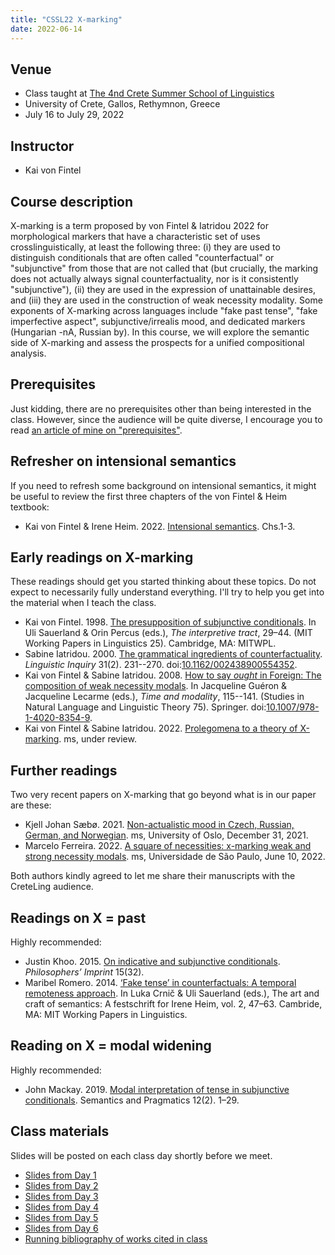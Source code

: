 ```yaml
---
title: "CSSL22 X-marking"
date: 2022-06-14
---
```


## Venue

- Class taught at [The 4nd Crete Summer School of Linguistics](https://linguistics.philology.uoc.gr/cssl22)
- University of Crete, Gallos, Rethymnon, Greece
- July 16 to July 29, 2022

## Instructor

- Kai von Fintel

## Course description

X-marking is a term proposed by von Fintel & Iatridou 2022 for morphological markers that have a characteristic set of uses crosslinguistically, at least the following three: (i) they are used to distinguish conditionals that are often called "counterfactual" or "subjunctive" from those that are not called that (but crucially, the marking does not actually always signal counterfactuality, nor is it consistently "subjunctive"), (ii) they are used in the expression of unattainable desires, and (iii) they are used in the construction of weak necessity modality. Some exponents of X-marking across languages include "fake past tense", "fake imperfective aspect", subjunctive/irrealis mood, and dedicated markers (Hungarian -nA, Russian by). In this course, we will explore the semantic side of X-marking and assess the prospects for a unified compositional analysis. 

## Prerequisites

Just kidding, there are no prerequisites other than being interested in the class. However, since the audience will be quite diverse, I encourage you to read [an article of mine on "prerequisites"](http://www.kaivonfintel.org/prerequisites/).

## Refresher on intensional semantics

If you need to refresh some background on intensional semantics, it might be useful to review the first three chapters of the von Fintel & Heim textbook:

- Kai von Fintel & Irene Heim. 2022. [Intensional semantics](https://github.com/fintelkai/fintel-heim-intensional-notes/raw/master/IntensionalSemantics.pdf). Chs.1-3.

## Early readings on X-marking

These readings should get you started thinking about these topics. Do not expect to necessarily fully understand everything. I'll try to help you get into the material when I teach the class.

- Kai von Fintel. 1998. [The presupposition of subjunctive conditionals](http://mit.edu/fintel/fintel-1998-subjunctive.pdf). In Uli Sauerland & Orin Percus (eds.), *The interpretive tract*, 29–44. (MIT Working Papers in Linguistics 25). Cambridge, MA: MITWPL.
- Sabine Iatridou. 2000. [The grammatical ingredients of counterfactuality](/pdf/iatridou-2000-Ingredients.pdf). *Linguistic Inquiry* 31(2). 231--270. doi:[10.1162/002438900554352](https://doi.org/10.1162/002438900554352).
- Kai von Fintel & Sabine Iatridou. 2008. [How to say *ought* in Foreign: The composition of weak necessity modals](/pdf/fintel-iatridou-2008-ought.pdf). In Jacqueline Guéron & Jacqueline Lecarme (eds.), *Time and modality*, 115--141. (Studies in Natural Language and Linguistic Theory 75). Springer. doi:[10.1007/978-1-4020-8354-9](https://doi.org/10.1007/978-1-4020-8354-9).
- Kai von Fintel & Sabine Iatridou. 2022. [Prolegomena to a theory of X-marking](http://mit.edu/fintel/fintel-iatridou-2022-x.pdf). ms, under review. 

## Further readings

Two very recent papers on X-marking that go beyond what is in our paper are these:

- Kjell Johan Sæbø. 2021. [Non-actualistic mood in Czech, Russian, German, and Norwegian](/pdf/saeboe-2021-NonActualisticMood.pdf). ms, University of Oslo, December 31, 2021.
- Marcelo Ferreira. 2022. [A square of necessities: x-marking weak and strong necessity modals](/pdf/ferreira-2022-SquareNecessitiesXmarking.pdf). ms, Universidade de São Paulo, June 10, 2022.

Both authors kindly agreed to let me share their manuscripts with the CreteLing audience.

## Readings on X = past

Highly recommended:

- Justin Khoo. 2015. [On indicative and subjunctive conditionals](https://doi.org/2027/spo.3521354.0015.032). *Philosophers’ Imprint* 15(32).
- Maribel Romero. 2014. [‘Fake tense’ in counterfactuals: A temporal remoteness approach](http://semanticsarchive.net/Archive/jZiNmM4N/Romero.pdf). In Luka Crnič & Uli Sauerland (eds.), The art and craft of semantics: A festschrift for Irene Heim, vol. 2, 47–63. Cambride, MA: MIT Working Papers in Linguistics.

## Reading on X = modal widening

Highly recommended:

- John Mackay. 2019. [Modal interpretation of tense in subjunctive conditionals](https://doi.org/10.3765/sp.12.2). Semantics and Pragmatics 12(2). 1–29.

## Class materials

Slides will be posted on each class day shortly before we meet.

- [Slides from Day 1](/pdf/x-cssl22-slides-1.pdf)
- [Slides from Day 2](/pdf/x-cssl22-slides-2.pdf)
- [Slides from Day 3](/pdf/x-cssl22-slides-3.pdf)
- [Slides from Day 4](/pdf/x-cssl22-slides-4.pdf)
- [Slides from Day 5](/pdf/x-cssl22-slides-5.pdf)
- [Slides from Day 6](/pdf/x-cssl22-slides-6.pdf)
- [Running bibliography of works cited in class](/pdf/x-cssl22-bibliography.pdf)

